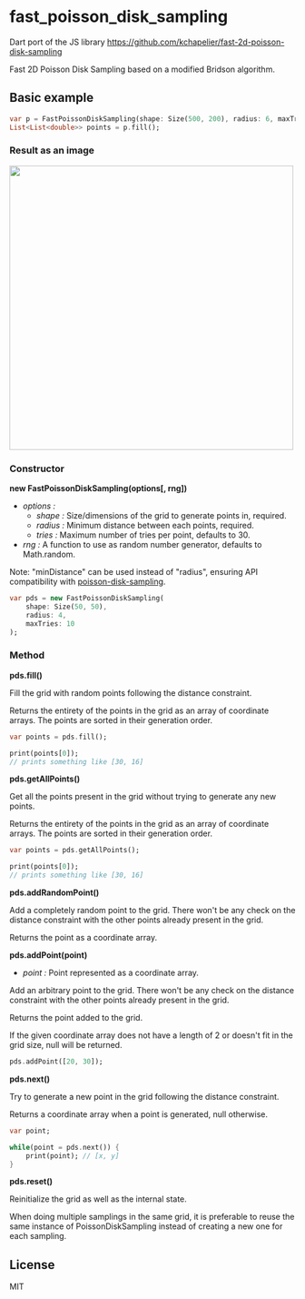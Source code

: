 # fast_poisson_disk_sampling

Dart port of the JS library https://github.com/kchapelier/fast-2d-poisson-disk-sampling

Fast 2D Poisson Disk Sampling based on a modified Bridson algorithm.

## Basic example

```dart
var p = FastPoissonDiskSampling(shape: Size(500, 200), radius: 6, maxTries: 20, minDistance: 0, rng: null);
List<List<double>> points = p.fill();
```
### Result as an image

<img src="https://github.com/kchapelier/fast-2d-poisson-disk-sampling/raw/master/img/example1.png" style="image-rendering:pixelated; width:500px;"></img>

### Constructor

**new FastPoissonDiskSampling(options[, rng])**

- *options :*
  - *shape :* Size/dimensions of the grid to generate points in, required.
  - *radius :* Minimum distance between each points, required.
  - *tries :* Maximum number of tries per point, defaults to 30.
- *rng :* A function to use as random number generator, defaults to Math.random.

Note: "minDistance" can be used instead of "radius", ensuring API compatibility with [poisson-disk-sampling](https://github.com/kchapelier/poisson-disk-sampling).

```dart
var pds = new FastPoissonDiskSampling(
    shape: Size(50, 50),
    radius: 4,
    maxTries: 10
);
```

### Method

**pds.fill()**

Fill the grid with random points following the distance constraint.

Returns the entirety of the points in the grid as an array of coordinate arrays. The points are sorted in their generation order.

```dart
var points = pds.fill();

print(points[0]);
// prints something like [30, 16]
```

**pds.getAllPoints()**

Get all the points present in the grid without trying to generate any new points.

Returns the entirety of the points in the grid as an array of coordinate arrays. The points are sorted in their generation order.

```dart
var points = pds.getAllPoints();

print(points[0]);
// prints something like [30, 16]
```

**pds.addRandomPoint()**

Add a completely random point to the grid. There won't be any check on the distance constraint with the other points already present in the grid.

Returns the point as a coordinate array.

**pds.addPoint(point)**

- *point :* Point represented as a coordinate array.

Add an arbitrary point to the grid. There won't be any check on the distance constraint with the other points already present in the grid.

Returns the point added to the grid.

If the given coordinate array does not have a length of 2 or doesn't fit in the grid size, null will be returned.

```dart
pds.addPoint([20, 30]);
```

**pds.next()**

Try to generate a new point in the grid following the distance constraint.

Returns a coordinate array when a point is generated, null otherwise.

```dart
var point;

while(point = pds.next()) {
    print(point); // [x, y]
}
```

**pds.reset()**

Reinitialize the grid as well as the internal state.

When doing multiple samplings in the same grid, it is preferable to reuse the same instance of PoissonDiskSampling instead of creating a new one for each sampling.

## License

MIT